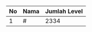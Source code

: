 | No | Nama            | Jumlah Level |
|----|-----------------|--------------|
| 1  | #    |    2334        |
